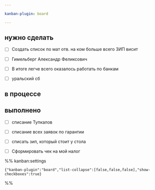 ```yaml
---

kanban-plugin: board

---
```


## нужно сделать

- [ ] Создать список по мат отв. на ком больше всего ЗИП висит
- [ ] Гимельберг  Александр  Феликсович
- [ ] В итоге легче всего оказалось работать по банкам
- [ ] уральский сб


## в процессе



## выполнено

- [ ] списание Тупкалов
- [ ] списание всех заявок по гарантии
- [ ] списать зип, который стоит у стола
- [ ] Сформировать чек на мой налог




%% kanban:settings
```
{"kanban-plugin":"board","list-collapse":[false,false,false],"show-checkboxes":true}
```
%%